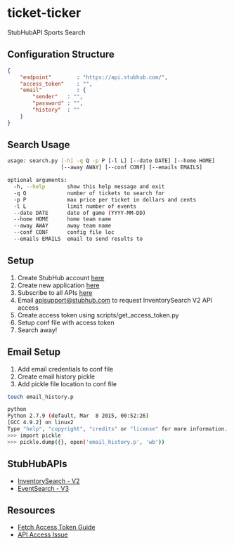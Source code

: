 # ticket-ticker

StubHubAPI Sports Search

## Configuration Structure
```json
{
    "endpoint"        : "https://api.stubhub.com/",
    "access_token"    : "",
    "email"           : {
        "sender"   : "",
        "password" : "",
        "history"  : ""
    }
}

```

## Search Usage
```bash
usage: search.py [-h] -q Q -p P [-l L] [--date DATE] [--home HOME]
                 [--away AWAY] [--conf CONF] [--emails EMAILS]

optional arguments:
  -h, --help       show this help message and exit
  -q Q             number of tickets to search for
  -p P             max price per ticket in dollars and cents
  -l L             limit number of events
  --date DATE      date of game (YYYY-MM-DD)
  --home HOME      home team name
  --away AWAY      away team name
  --conf CONF      config file loc
  --emails EMAILS  email to send results to

```

## Setup
1. Create StubHub account [here](https://myaccount.stubhub.com/login/register)
2. Create new application [here](https://developer.stubhub.com/store/site/pages/applications.jag)
3. Subscribe to all APIs [here](https://developer.stubhub.com/store/apis/info)
4. Email apisupport@stubhub.com to request InventorySearch V2 API access
5. Create access token using scripts/get_access_token.py
6. Setup conf file with access token
6. Search away!

## Email Setup
1. Add email credentials to conf file
2. Create email history pickle
3. Add pickle file location to conf file

```bash
touch email_history.p

python
Python 2.7.9 (default, Mar  8 2015, 00:52:26)
[GCC 4.9.2] on linux2
Type "help", "copyright", "credits" or "license" for more information.
>>> import pickle
>>> pickle.dump({}, open('email_history.p', 'wb'))
```

## StubHubAPIs
* [InventorySearch - V2](https://developer.stubhub.com/store/site/pages/doc-viewer.jag?category=Search&api=InventorySearchAPIv2&endpoint=searchListing&version=v2)
* [EventSearch - V3](https://developer.stubhub.com/store/site/pages/doc-viewer.jag?category=Search&api=EventSearchAPIv3&endpoint=searchforeventsv3&version=v3)

## Resources
* [Fetch Access Token Guide](http://ozzieliu.com/2016/06/21/scraping-ticket-data-with-stubhub-api/)
* [API Access Issue](http://stackoverflow.com/questions/40616679/stubhub-api-url-for-inventory-listings)


